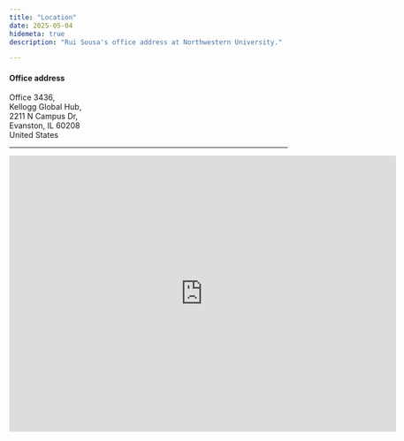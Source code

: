 ```yaml
---
title: "Location"
date: 2025-05-04
hidemeta: true
description: "Rui Sousa's office address at Northwestern University."

---
```


#### Office address

Office 3436, \
Kellogg Global Hub, \
2211 N Campus Dr,  \
Evanston, IL 60208 \
United States

---

<iframe src="https://www.google.com/maps/place/Kellogg+Global+Hub/data=!4m2!3m1!1s0x0:0xee8a28a6fcc18ccd?sa=X&ved=1t:2428&ictx=111" 
width="700" height="500" style="border:0;" allowfullscreen="" loading="lazy"></iframe>


